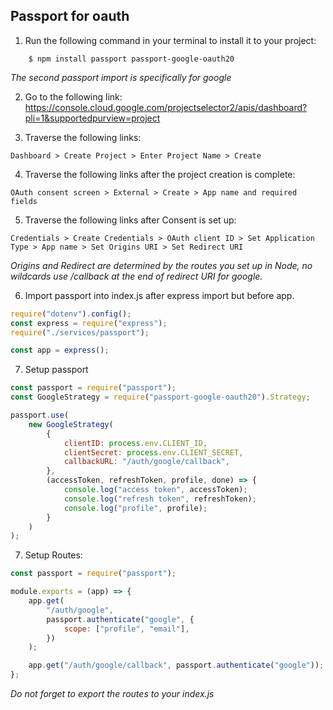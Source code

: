 ## Passport for oauth

1. Run the following command in your terminal to install it to your project:

```
    $ npm install passport passport-google-oauth20
```

_The second passport import is specifically for google_

2. Go to the following link:
   https://console.cloud.google.com/projectselector2/apis/dashboard?pli=1&supportedpurview=project

3. Traverse the following links:

```
Dashboard > Create Project > Enter Project Name > Create
```

4. Traverse the following links after the project creation is complete:

```
OAuth consent screen > External > Create > App name and required fields
```

5. Traverse the following links after Consent is set up:

```
Credentials > Create Credentials > OAuth client ID > Set Application Type > App name > Set Origins URI > Set Redirect URI
```

_Origins and Redirect are determined by the routes you set up in Node, no wildcards use /callback at the end of redirect URI for google._

6. Import passport into index.js after express import but before app.

```javascript
require("dotenv").config();
const express = require("express");
require("./services/passport");

const app = express();
```

7. Setup passport

```javascript
const passport = require("passport");
const GoogleStrategy = require("passport-google-oauth20").Strategy;

passport.use(
    new GoogleStrategy(
        {
            clientID: process.env.CLIENT_ID,
            clientSecret: process.env.CLIENT_SECRET,
            callbackURL: "/auth/google/callback",
        },
        (accessToken, refreshToken, profile, done) => {
            console.log("access token", accessToken);
            console.log("refresh token", refreshToken);
            console.log("profile", profile);
        }
    )
);
```

7. Setup Routes:

```javascript
const passport = require("passport");

module.exports = (app) => {
    app.get(
        "/auth/google",
        passport.authenticate("google", {
            scope: ["profile", "email"],
        })
    );

    app.get("/auth/google/callback", passport.authenticate("google"));
};
```

_Do not forget to export the routes to your index.js_
